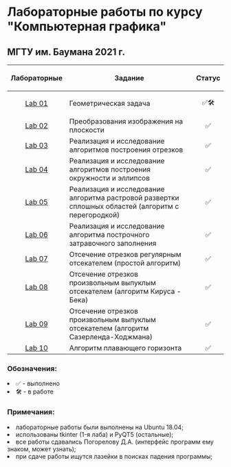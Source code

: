 # Лабораторные работы по курсу "Компьютерная графика"
## МГТУ им. Баумана 2021 г.

| Лабораторные  |     <p align="center">Задание    |      Статус    |
| :-------------: |-------------|:-------------:|
| [Lab 01](https://github.com/DeadlyHunter38/bmstu_sem_4_computer_graphics/tree/master/lab_01)| <p align="left"> Геометрическая задача<p>| ✅🛠|
| [Lab 02](https://github.com/DeadlyHunter38/bmstu_sem_4_computer_graphics/tree/master/lab_02)| Преобразования изображения на плоскости | ✅|
| [Lab 03](https://github.com/DeadlyHunter38/bmstu_sem_4_computer_graphics/tree/master/lab_03)| Реализация и исследование алгоритмов построения отрезков | ✅|
| [Lab 04](https://github.com/DeadlyHunter38/bmstu_sem_4_computer_graphics/tree/master/lab_04)| Реализация и исследование алгоритмов построения окружности и эллипсов | ✅|
| [Lab 05](https://github.com/DeadlyHunter38/bmstu_sem_4_computer_graphics/tree/master/lab_05)| Реализация и исследование алгоритма растровой развертки сплошных областей (алгоритм с перегородкой) | ✅|
| [Lab 06](https://github.com/DeadlyHunter38/bmstu_sem_4_computer_graphics/tree/master/lab_06)|Реализация и исследование алгоритма построчного затравочного заполнения| ✅|
| [Lab 07](https://github.com/DeadlyHunter38/bmstu_sem_4_computer_graphics/tree/master/lab_07)| Отсечение отрезков регулярным отсекателем (простой алгоритм)| ✅|
| [Lab 08](https://github.com/DeadlyHunter38/bmstu_sem_4_computer_graphics/tree/master/lab_08)|Отсечение отрезков произвольным выпуклым отсекателем (алгоритм Кируса - Бека)| ✅|
| [Lab 09](https://github.com/DeadlyHunter38/bmstu_sem_4_computer_graphics/tree/master/lab_09)|Отсечение отрезков произвольным выпуклым отсекателем (алгоритм Сазерленда-Ходжмана)| ✅|
| [Lab 10](https://github.com/DeadlyHunter38/bmstu_sem_4_computer_graphics/tree/master/lab_10)|Алгоритм плавающего горизонта| ✅|




### Обозначения:


<li>✅ - выполнено

<li>🛠 - в работе
  
  
### Примечания:
  
<li> лабораторные работы были выполнены на Ubuntu 18.04;
<li> использованы tkinter (1-я лаба) и PyQT5 (остальные);
<li> все работы сдавались Погорелову Д.А. (интерфейс программ ему знаком, может узнать);
<li> при сдаче работы ищутся лазейки в поисках падения программы;
